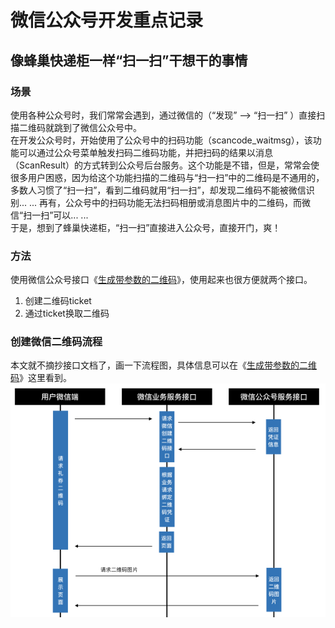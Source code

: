 # 微信公众号开发重点记录

## 像蜂巢快递柜一样“扫一扫”干想干的事情

### 场景
使用各种公众号时，我们常常会遇到，通过微信的（“发现” --> “扫一扫” ）直接扫描二维码就跳到了微信公众号中。  
在开发公众号时，开始使用了公众号中的扫码功能（scancode_waitmsg），该功能可以通过公众号菜单触发扫码二维码功能，并把扫码的结果以消息（ScanResult）的方式转到公众号后台服务。这个功能是不错，但是，常常会使很多用户困惑，因为给这个功能扫描的二维码与“扫一扫”中的二维码是不通用的，多数人习惯了“扫一扫”，看到二维码就用“扫一扫”，却发现二维码不能被微信识别... ... 再有，公众号中的扫码功能无法扫码相册或消息图片中的二维码，而微信“扫一扫”可以... ...  
于是，想到了蜂巢快递柜，“扫一扫”直接进入公众号，直接开门，爽！  

### 方法
使用微信公众号接口《[生成带参数的二维码][1]》，使用起来也很方便就两个接口。  

1. 创建二维码ticket
2. 通过ticket换取二维码

### 创建微信二维码流程

本文就不摘抄接口文档了，画一下流程图，具体信息可以在《[生成带参数的二维码][1]》这里看到。
![](imgs/1.png)


[1]:https://mp.weixin.qq.com/wiki?t=resource/res_main&id=mp1443433542 "生成带参数的二维码"